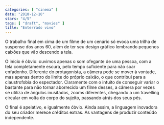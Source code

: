 ```yaml
---
categories: [ "cinema" ]
date: "2010-12-10"
stars: "4/5"
tags: [ "draft", "movies" ]
title: "Enterrado vivo"
---
```

O trabalho final em cima de um filme de um cenário só evoca uma trilha
de suspense dos anos 60, além de ter seu design gráfico lembrando
pequenos caixões que vão descendo a tela.

O início é óbvio: ouvimos apenas o som ofegante de uma pessoa,
com a tela completamente escura, pelo tempo suficiente para não soar
enfadonho. Diferente do protagonista, a câmera pode se mover à vontade,
mas apenas dentro do limite do próprio caixão, o que contribui para
a claustrofobia do espectador. Claramente com o intuito de conseguir
variar o bastante para não tornar aborrecido um filme desses, a câmera
por vezes se utiliza de ângulos inusitados, zooms diferentes, chegando
a um travelling circular em volta do corpo do sujeito, passando atrás
dos seus pés.

O final é apelativo, e igualmente óbvio. Ainda assim, a linguagem
inovadora do seu criador merece créditos extras. As vantagens de produzir
conteúdo independente.
